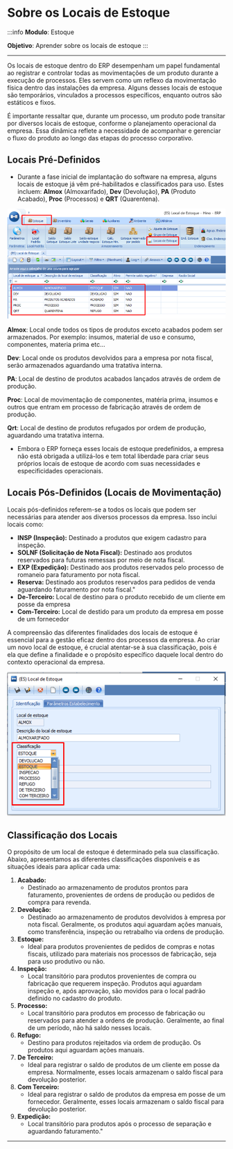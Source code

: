 # Sobre os Locais de Estoque

:::info
**Modulo**: Estoque

**Objetivo**: Aprender sobre os locais de estoque
:::

---

Os locais de estoque dentro do ERP desempenham um papel fundamental ao registrar e controlar todas as movimentações de um produto durante a execução de processos. Eles servem como um reflexo da movimentação física dentro das instalações da empresa. Alguns desses locais de estoque são temporários, vinculados a processos específicos, enquanto outros são estáticos e fixos.

É importante ressaltar que, durante um processo, um produto pode transitar por diversos locais de estoque, conforme o planejamento operacional da empresa. Essa dinâmica reflete a necessidade de acompanhar e gerenciar o fluxo do produto ao longo das etapas do processo corporativo.

## Locais Pré-Definidos

- Durante a fase inicial de implantação do software na empresa, alguns locais de estoque já vêm pré-habilitados e classificados para uso. Estes incluem: **Almox** (Almoxarifado), **Dev** (Devolução), **PA** (Produto Acabado), **Proc** (Processos) e **QRT** (Quarentena).

![locais-de-estoque](./img/locais-de-estoque/locais-de-estoque.png)

**Almox**: Local onde todos os tipos de produtos exceto acabados podem ser armazenados. Por exemplo: insumos, material de uso e consumo, componentes, materia prima etc…

**Dev**: Local onde os produtos devolvidos para a empresa por nota fiscal, serão armazenados aguardando uma tratativa interna.

**PA**: Local de destino de produtos acabados lançados através de ordem de produção.

**Proc**: Local de movimentação de componentes, matéria prima, insumos e outros que entram em processo de fabricação através de ordem de produção.

**Qrt**: Local de destino de produtos refugados por ordem de produção, aguardando uma tratativa interna.

- Embora o ERP forneça esses locais de estoque predefinidos, a empresa não está obrigada a utilizá-los e tem total liberdade para criar seus próprios locais de estoque de acordo com suas necessidades e especificidades operacionais.

## Locais Pós-Definidos (Locais de Movimentação)

Locais pós-definidos referem-se a todos os locais que podem ser necessárias para atender aos diversos processos da empresa. Isso inclui locais como:

- **INSP (Inspeção):** Destinado a produtos que exigem cadastro para inspeção.
- **SOLNF (Solicitação de Nota Fiscal):** Destinado aos produtos reservados para futuras remessas por meio de nota fiscal.
- **EXP (Expedição):** Destinado aos produtos reservados pelo processo de romaneio para faturamento por nota fiscal.
- **Reserva:** Destinado aos produtos reservados para pedidos de venda aguardando faturamento por nota fiscal."
- **De-Terceiro:** Local de destino para o produto recebido de um cliente em posse da empresa
- **Com-Terceiro:** Local de destido para um produto da empresa em posse de um fornecedor


A compreensão das diferentes finalidades dos locais de estoque é essencial para a gestão eficaz dentro dos processos da empresa. Ao criar um novo local de estoque, é crucial atentar-se à sua classificação, pois é ela que define a finalidade e o propósito específico daquele local dentro do contexto operacional da empresa.

![locais-de-estoque-1](./img/locais-de-estoque/locais-de-estoque-1.png)

## Classificação dos Locais

O propósito de um local de estoque é determinado pela sua classificação. Abaixo, apresentamos as diferentes classificações disponíveis e as situações ideais para aplicar cada uma:

1. **Acabado:**
    - Destinado ao armazenamento de produtos prontos para faturamento, provenientes de ordens de produção ou pedidos de compra para revenda.
2. **Devolução:**
    - Destinado ao armazenamento de produtos devolvidos à empresa por nota fiscal. Geralmente, os produtos aqui aguardam ações manuais, como transferência, inspeção ou retrabalho via ordens de produção.
3. **Estoque:**
    - Ideal para produtos provenientes de pedidos de compras e notas fiscais, utilizado para materiais nos processos de fabricação, seja para uso produtivo ou não.
4. **Inspeção:**
    - Local transitório para produtos provenientes de compra ou fabricação que requerem inspeção. Produtos aqui aguardam inspeção e, após aprovação, são movidos para o local padrão definido no cadastro do produto.
5. **Processo:**
    - Local transitório para produtos em processo de fabricação ou reservados para atender a ordens de produção. Geralmente, ao final de um período, não há saldo nesses locais.
6. **Refugo:**
    - Destino para produtos rejeitados via ordem de produção. Os produtos aqui aguardam ações manuais.
7. **De Terceiro:**
    - Ideal para registrar o saldo de produtos de um cliente em posse da empresa. Normalmente, esses locais armazenam o saldo fiscal para devolução posterior.
8. **Com Terceiro:**
    - Ideal para registrar o saldo de produtos da empresa em posse de um fornecedor. Geralmente, esses locais armazenam o saldo fiscal para devolução posterior.
9. **Expedição:**
    - Local transitório para produtos após o processo de separação e aguardando faturamento."
    
---